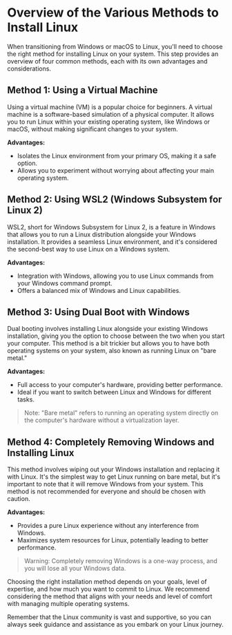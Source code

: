 # Overview of the Various Methods to Install Linux

When transitioning from Windows or macOS to Linux, you'll need to choose the right method for installing Linux on your system. This step provides an overview of four common methods, each with its own advantages and considerations.

## Method 1: Using a Virtual Machine

Using a virtual machine (VM) is a popular choice for beginners. A virtual machine is a software-based simulation of a physical computer. It allows you to run Linux within your existing operating system, like Windows or macOS, without making significant changes to your system.

**Advantages:**
- Isolates the Linux environment from your primary OS, making it a safe option.
- Allows you to experiment without worrying about affecting your main operating system.

## Method 2: Using WSL2 (Windows Subsystem for Linux 2)

WSL2, short for Windows Subsystem for Linux 2, is a feature in Windows that allows you to run a Linux distribution alongside your Windows installation. It provides a seamless Linux environment, and it's considered the second-best way to use Linux on a Windows system.

**Advantages:**
- Integration with Windows, allowing you to use Linux commands from your Windows command prompt.
- Offers a balanced mix of Windows and Linux capabilities.

## Method 3: Using Dual Boot with Windows

Dual booting involves installing Linux alongside your existing Windows installation, giving you the option to choose between the two when you start your computer. This method is a bit trickier but allows you to have both operating systems on your system, also known as running Linux on "bare metal."

**Advantages:**
- Full access to your computer's hardware, providing better performance.
- Ideal if you want to switch between Linux and Windows for different tasks.

> Note: "Bare metal" refers to running an operating system directly on the computer's hardware without a virtualization layer.

## Method 4: Completely Removing Windows and Installing Linux

This method involves wiping out your Windows installation and replacing it with Linux. It's the simplest way to get Linux running on bare metal, but it's important to note that it will remove Windows from your system. This method is not recommended for everyone and should be chosen with caution.

**Advantages:**
- Provides a pure Linux experience without any interference from Windows.
- Maximizes system resources for Linux, potentially leading to better performance.

> Warning: Completely removing Windows is a one-way process, and you will lose all your Windows data.

Choosing the right installation method depends on your goals, level of expertise, and how much you want to commit to Linux. We recommend considering the method that aligns with your needs and level of comfort with managing multiple operating systems.

Remember that the Linux community is vast and supportive, so you can always seek guidance and assistance as you embark on your Linux journey.

